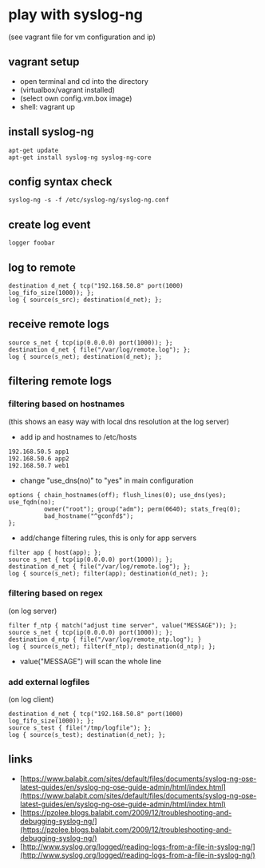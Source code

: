 # play with syslog-ng
(see vagrant file for vm configuration and ip)

## vagrant setup
- open terminal and cd into the directory
- (virtualbox/vagrant installed)
- (select own config.vm.box image)
- shell: vagrant up

## install syslog-ng
```
apt-get update
apt-get install syslog-ng syslog-ng-core
```

## config syntax check
```
syslog-ng -s -f /etc/syslog-ng/syslog-ng.conf
```

## create log event
```
logger foobar
```

## log to remote
````
destination d_net { tcp("192.168.50.8" port(1000) log_fifo_size(1000)); };
log { source(s_src); destination(d_net); };
````

## receive remote logs
```
source s_net { tcp(ip(0.0.0.0) port(1000)); };
destination d_net { file("/var/log/remote.log"); };
log { source(s_net); destination(d_net); };
```

## filtering remote logs

### filtering based on hostnames
(this shows an easy way with local dns resolution at the log server)

- add ip and hostnames to /etc/hosts

```
192.168.50.5 app1
192.168.50.6 app2
192.168.50.7 web1
```

- change "use_dns(no)" to "yes" in main configuration

```
options { chain_hostnames(off); flush_lines(0); use_dns(yes); use_fqdn(no);
          owner("root"); group("adm"); perm(0640); stats_freq(0);
          bad_hostname("^gconfd$");
};
```
- add/change filtering rules, this is only for app servers

```
filter app { host(app); };
source s_net { tcp(ip(0.0.0.0) port(1000)); };
destination d_net { file("/var/log/remote.log"); };
log { source(s_net); filter(app); destination(d_net); };
```

### filtering based on regex
(on log server)

```
filter f_ntp { match("adjust time server", value("MESSAGE")); };
source s_net { tcp(ip(0.0.0.0) port(1000)); };
destination d_ntp { file("/var/log/remote_ntp.log"); }
log { source(s_net); filter(f_ntp); destination(d_ntp); };
```

- value("MESSAGE") will scan the whole line

### add external logfiles
(on log client)

```
destination d_net { tcp("192.168.50.8" port(1000) log_fifo_size(1000)); };
source s_test { file("/tmp/logfile"); };
log { source(s_test); destination(d_net); };
```

## links
- [https://www.balabit.com/sites/default/files/documents/syslog-ng-ose-latest-guides/en/syslog-ng-ose-guide-admin/html/index.html](https://www.balabit.com/sites/default/files/documents/syslog-ng-ose-latest-guides/en/syslog-ng-ose-guide-admin/html/index.html)
- [https://pzolee.blogs.balabit.com/2009/12/troubleshooting-and-debugging-syslog-ng/](https://pzolee.blogs.balabit.com/2009/12/troubleshooting-and-debugging-syslog-ng/)
- [http://www.syslog.org/logged/reading-logs-from-a-file-in-syslog-ng/](http://www.syslog.org/logged/reading-logs-from-a-file-in-syslog-ng/)